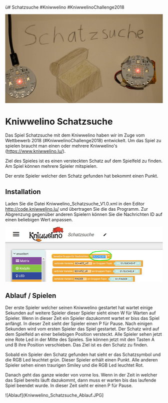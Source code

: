 ü# Schatzsuche
#Kniwwelino
#KniwwelinoChallenge2018

![Schatzsuche Logo](Schatzsuche.JPG)

# Kniwwelino Schatzsuche

Das Spiel Schatzsuche mit dem Kniwwelino haben wir im Zuge vom Wettbewerb 2018 (#KniwwelinoChallenge2018) entwickelt.
Um das Spiel zu spielen braucht man einen oder mehrere Kniwwelino's (https://www.kniwwelino.lu/).

Ziel des Spieles ist es einen versteckten Schatz auf dem Spielfeld zu finden. Am Spiel können mehrere Spieler mitspielen.

Der erste Spieler welcher den Schatz gefunden hat bekommt einen Punkt.

## Installation

Laden Sie die Datei Kniwwelino_Schatzsuche_V1.0.xml in den Editor http://code.kniwwelino.lu/ und übertragen Sie die das Programm.
Zur Abgrenzung gegenüber anderen Spielern können Sie die Nachrichten ID auf einen beliebigen Wert anpassen.

![Nachrichten ID](Kniwwelino_Nachrichten_ID.JPG)

## Ablauf / Spielen

Der erste Spieler welcher seinen Kniwwelino gestartet hat wartet einige Sekunden auf weitere Spieler dieser Spieler sieht einen W für Warten auf Spieler. Wenn in dieser Zeit ein Spieler dazukommt wartet er biss das Spiel anfängt. In dieser Zeit sieht der Spieler einen P für Pause. Nach einigen Sekunden wird vom ersten Spieler das Spiel gestartet. Der Schatz wird auf dem Spielfeld an einer beliebigen Position versteckt. Alle Spieler sehen jetzt eine Rote Led in der Mitte des Spieles. Sie können jetzt mit den Tasten A und B ihre Position verschieben. Das Ziel ist es den Schatz zu finden.

Sobald ein Spieler den Schatz gefunden hat sieht er das Schatzsymbol und die RGB Led leuchtet grün. Dieser Spieler erhält einen Punkt. Alle anderen Spieler sehen einen traurigen Smiley und die RGB Led leuchtet Rot. 

Danach geht das ganze wieder von vorne los. Wenn in der Zeit in welcher das Spiel bereits läuft dazukommt, dann muss er warten bis das laufende Spiel beendet wurde. In dieser Zeit sieht er einen P für Pause.

![Ablauf](Kniwwelino_Schatzsuche_Ablauf.JPG]




